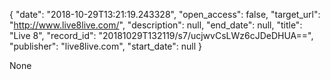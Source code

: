 {
  "date": "2018-10-29T13:21:19.243328", 
  "open_access": false, 
  "target_url": "http://www.live8live.com/", 
  "description": null, 
  "end_date": null, 
  "title": "Live 8", 
  "record_id": "20181029T132119/s7/ucjwvCsLWz6cJDeDHUA==", 
  "publisher": "live8live.com", 
  "start_date": null
}

None